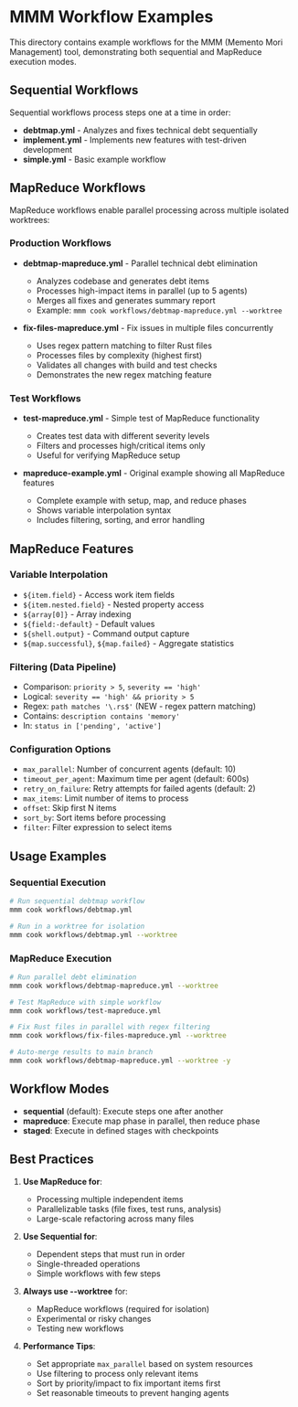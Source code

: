# MMM Workflow Examples

This directory contains example workflows for the MMM (Memento Mori Management) tool, demonstrating both sequential and MapReduce execution modes.

## Sequential Workflows

Sequential workflows process steps one at a time in order:

- **debtmap.yml** - Analyzes and fixes technical debt sequentially
- **implement.yml** - Implements new features with test-driven development
- **simple.yml** - Basic example workflow

## MapReduce Workflows

MapReduce workflows enable parallel processing across multiple isolated worktrees:

### Production Workflows

- **debtmap-mapreduce.yml** - Parallel technical debt elimination
  - Analyzes codebase and generates debt items
  - Processes high-impact items in parallel (up to 5 agents)
  - Merges all fixes and generates summary report
  - Example: `mmm cook workflows/debtmap-mapreduce.yml --worktree`

- **fix-files-mapreduce.yml** - Fix issues in multiple files concurrently
  - Uses regex pattern matching to filter Rust files
  - Processes files by complexity (highest first)
  - Validates all changes with build and test checks
  - Demonstrates the new regex matching feature

### Test Workflows

- **test-mapreduce.yml** - Simple test of MapReduce functionality
  - Creates test data with different severity levels
  - Filters and processes high/critical items only
  - Useful for verifying MapReduce setup

- **mapreduce-example.yml** - Original example showing all MapReduce features
  - Complete example with setup, map, and reduce phases
  - Shows variable interpolation syntax
  - Includes filtering, sorting, and error handling

## MapReduce Features

### Variable Interpolation
- `${item.field}` - Access work item fields
- `${item.nested.field}` - Nested property access
- `${array[0]}` - Array indexing
- `${field:-default}` - Default values
- `${shell.output}` - Command output capture
- `${map.successful}`, `${map.failed}` - Aggregate statistics

### Filtering (Data Pipeline)
- Comparison: `priority > 5`, `severity == 'high'`
- Logical: `severity == 'high' && priority > 5`
- Regex: `path matches '\.rs$'` (NEW - regex pattern matching)
- Contains: `description contains 'memory'`
- In: `status in ['pending', 'active']`

### Configuration Options
- `max_parallel`: Number of concurrent agents (default: 10)
- `timeout_per_agent`: Maximum time per agent (default: 600s)
- `retry_on_failure`: Retry attempts for failed agents (default: 2)
- `max_items`: Limit number of items to process
- `offset`: Skip first N items
- `sort_by`: Sort items before processing
- `filter`: Filter expression to select items

## Usage Examples

### Sequential Execution
```bash
# Run sequential debtmap workflow
mmm cook workflows/debtmap.yml

# Run in a worktree for isolation
mmm cook workflows/debtmap.yml --worktree
```

### MapReduce Execution
```bash
# Run parallel debt elimination
mmm cook workflows/debtmap-mapreduce.yml --worktree

# Test MapReduce with simple workflow
mmm cook workflows/test-mapreduce.yml

# Fix Rust files in parallel with regex filtering
mmm cook workflows/fix-files-mapreduce.yml --worktree

# Auto-merge results to main branch
mmm cook workflows/debtmap-mapreduce.yml --worktree -y
```

## Workflow Modes

- **sequential** (default): Execute steps one after another
- **mapreduce**: Execute map phase in parallel, then reduce phase
- **staged**: Execute in defined stages with checkpoints

## Best Practices

1. **Use MapReduce for**:
   - Processing multiple independent items
   - Parallelizable tasks (file fixes, test runs, analysis)
   - Large-scale refactoring across many files

2. **Use Sequential for**:
   - Dependent steps that must run in order
   - Single-threaded operations
   - Simple workflows with few steps

3. **Always use --worktree** for:
   - MapReduce workflows (required for isolation)
   - Experimental or risky changes
   - Testing new workflows

4. **Performance Tips**:
   - Set appropriate `max_parallel` based on system resources
   - Use filtering to process only relevant items
   - Sort by priority/impact to fix important items first
   - Set reasonable timeouts to prevent hanging agents
